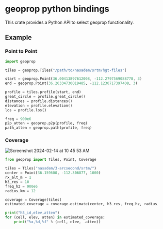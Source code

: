# geoprop python bindings

This crate provides a Python API to select geoprop functionality.

## Example

### Point to Point

```python
import geoprop

tiles = geoprop.Tiles("/path/to/nasadem/srtm/hgt-files")

start = geoprop.Point(36.00413897612008, -112.2797569088778, 3)
end = geoprop.Point(36.20334730019485, -112.1230717397408, 3)

profile = tiles.profile(start, end)
great_circle = profile.great_circle()
distances = profile.distances()
elevation = profile.elevation()
los = profile.los()

freq = 900e6
p2p_atten = geoprop.p2p(profile, freq)
path_atten = geoprop.path(profile, freq)
```


### Coverage

![Screenshot 2024-02-14 at 10 45 53 AM](https://github.com/JayKickliter/geoprop-py/assets/2551201/0dd53033-eaf7-4560-bb5c-d05cbc3be660)

```python
from geoprop import Tiles, Point, Coverage

tiles = Tiles("nasadem/3-arcsecond/srtm/")
center = Point(36.159600, -112.306877, 1000)
rx_alt_m = 1
h3_res = 10
freq_hz = 900e6
radius_km = 12

coverage = Coverage(tiles)
estimated_coverage = coverage.estimate(center, h3_res, freq_hz, radius_km, rx_alt_m, rx_threshold_db = None)

print("h3_id,elev,atten")
for (cell, elev, atten) in estimated_coverage:
    print("%x,%d,%f" % (cell, elev, -atten))
```

